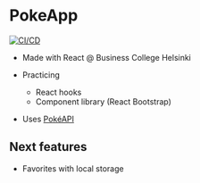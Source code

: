 # PokeApp

[![CI/CD](https://github.com/remuollinen/poke-app/actions/workflows/main.yml/badge.svg)](https://github.com/remuollinen/poke-app/actions/workflows/main.yml)

- Made with React @ Business College Helsinki

- Practicing
  - React hooks
  - Component library (React Bootstrap)
- Uses [PokéAPI](https://pokeapi.co/)

## Next features

- Favorites with local storage
